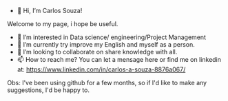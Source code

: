 - 👋 Hi, I’m Carlos Souza!

Welcome to my page, i hope be useful.

- 👀 I’m interested in Data science/ engineering/Project Management 
- 🌱 I’m currently try improve my English and myself as a person.
- 💞️ I’m looking to collaborate on share knowledge with all.
- 📫 How to reach me? You can let a mensage here or find me on linkedin at: https://www.linkedin.com/in/carlos-a-souza-8876a067/

Obs: I've been using github for a few months, so if I'd like to make any suggestions, I'd be happy to.

<!---
Souzac86/Souzac86 is a ✨ special ✨ repository because its `README.md` (this file) appears on your GitHub profile.
You can click the Preview link to take a look at your changes.
--->
